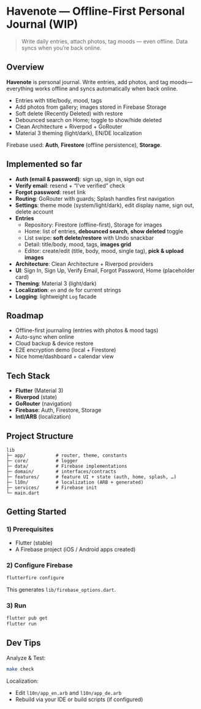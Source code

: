 # Havenote — Offline-First Personal Journal (WIP)

> Write daily entries, attach photos, tag moods — even offline. Data syncs when you’re back online.

## Overview
**Havenote** is personal journal. Write entries, add photos, and tag moods—everything works offline and syncs automatically when back online.

- Entries with title/body, mood, tags
- Add photos from gallery; images stored in Firebase Storage
- Soft delete (Recently Deleted) with restore
- Debounced search on Home; toggle to show/hide deleted
- Clean Architecture + Riverpod + GoRouter
- Material 3 theming (light/dark), EN/DE localization

Firebase used: **Auth**, **Firestore** (offline persistence), **Storage**.

## Implemented so far
- **Auth (email & password)**: sign up, sign in, sign out  
- **Verify email**: resend + “I’ve verified” check  
- **Forgot password**: reset link  
- **Routing**: GoRouter with guards; Splash handles first navigation
- **Settings**: theme mode (system/light/dark), edit display name, sign out, delete account
- **Entries**
  - Repository: Firestore (offline-first), Storage for images
  - Home: list of entries, **debounced search**, **show deleted** toggle
  - List swipe: **soft delete/restore** with Undo snackbar
  - Detail: title/body, mood, tags, **images grid**
  - Editor: create/edit (title, body, mood, single tag), **pick & upload images**
- **Architecture**: Clean Architecture + Riverpod providers  
- **UI**: Sign In, Sign Up, Verify Email, Forgot Password, Home (placeholder card)  
- **Theming**: Material 3 (light/dark)  
- **Localization**: `en` and `de` for current strings  
- **Logging**: lightweight `Log` facade

## Roadmap
- Offline-first journaling (entries with photos & mood tags)
- Auto-sync when online
- Cloud backup & device restore
- E2E encryption demo (local + Firestore)
- Nice home/dashboard + calendar view

## Tech Stack
- **Flutter** (Material 3)
- **Riverpod** (state)
- **GoRouter** (navigation)
- **Firebase**: Auth, Firestore, Storage
- **Intl/ARB** (localization)

## Project Structure
```
lib
├─ app/           # router, theme, constants
├─ core/          # logger
├─ data/          # Firebase implementations
├─ domain/        # interfaces/contracts
├─ features/      # feature UI + state (auth, home, splash, …)
├─ l10n/          # localization (ARB + generated)
├─ services/      # Firebase init
└─ main.dart
```

## Getting Started

### 1) Prerequisites
- Flutter (stable)
- A Firebase project (iOS / Android apps created)

### 2) Configure Firebase
```bash
flutterfire configure
```
This generates `lib/firebase_options.dart`.

### 3) Run
```bash
flutter pub get
flutter run
```

## Dev Tips

Analyze & Test:
```bash
make check
```

Localization:
- Edit `l10n/app_en.arb` and `l10n/app_de.arb`
- Rebuild via your IDE or build scripts (if configured)
